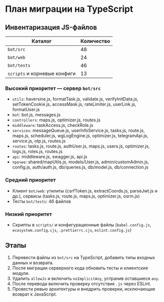 <!-- Назначение файла: план миграции JavaScript в TypeScript, основные модули: bot, web. -->

# План миграции на TypeScript

## Инвентаризация JS-файлов

| Каталог | Количество |
| ------- | ---------- |
| `bot/src` | 48 |
| `bot/web` | 24 |
| `bot/tests` | 46 |
| `scripts` и корневые конфиги | 13 |

### Высокий приоритет — сервер `bot/src`

- `utils`: haversine.js, formatTask.js, validate.js, verifyInitData.js, setTokenCookie.js, accessMask.js, rateLimiter.js, userLink.js, formatUser.js
- `bot`: bot.js, messages.js
- `controllers`: maps.js, optimizer.js, routes.js
- `middleware`: taskAccess.js, checkRole.js
- `services`: messageQueue.js, userInfoService.js, tasks.js, route.js, maps.js, scheduler.js, wgLogEngine.js, optimizer.js, telegramApi.js, service.js, otp.js, routes.js
- `routes`: tasks.js, route.js, authUser.js, maps.js, users.js, optimizer.js, logs.js, roles.js, routes.js
- `api`: middleware.js, swagger.js, api.js
- `прочее`: shared/mapUtils.js, models/User.js, admin/customAdmin.js, config.js, auth/auth.js, db/queries.js, db/model.js, db/connection.js

### Средний приоритет

- Клиент `bot/web`: утилиты (csrfToken.js, extractCoords.js, parseJwt.js и др.), сервисы (tasks.js, route.js, maps.js, optimizer.js, osrm.js)
- Тесты `bot/tests`: 46 файлов

### Низкий приоритет

- Скрипты в `scripts/` и конфигурационные файлы (`babel.config.js`, `ecosystem.config.cjs`, `.prettierrc.cjs`, `eslint.config.js`)

## Этапы

1. Перевести файлы из `bot/src` на TypeScript, добавить типы входных данных и возврата.
2. После миграции серверного кода обновить тесты и клиентские модули.
3. Удалить `allowJs` и включить `noImplicitAny`, устранив оставшиеся `any`.
4. После перевода включить проверку отсутствия `.js` через ESLint.
5. Провести ревью архитектуры и внедрить проверки, исключающие возврат к JavaScript.


